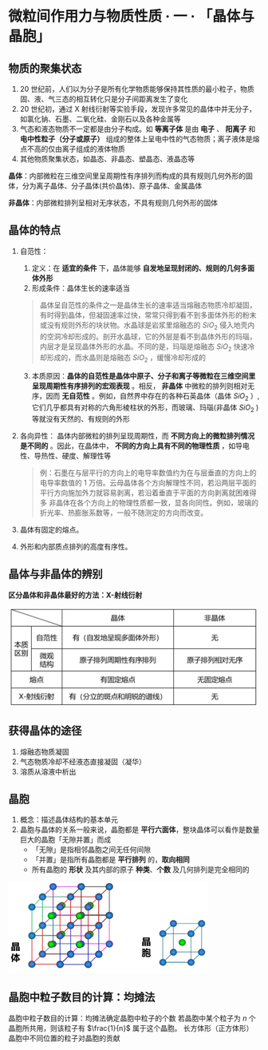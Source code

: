 # 微粒间作用力与物质性质 · 一 · 「晶体与晶胞」

## 物质的聚集状态

1. 20 世纪前，人们以为分子是所有化学物质能够保持其性质的最小粒子，物质固、液、气三态的相互转化只是分子间距离发生了变化
2. 20 世纪初，通过 X 射线衍射等实验手段，发现许多常见的晶体中并无分子，如氯化钠、石墨、二氧化硅、金刚石以及各种金属等
3. 气态和液态物质不一定都是由分子构成。如 **等离子体** 是由 **电子** 、 **阳离子** 和 **电中性粒子（分子或原子）** 组成的整体上呈电中性的气态物质；离子液体是熔点不高的仅由离子组成的液体物质
4. 其他物质聚集状态，如晶态、非晶态、塑晶态、液晶态等

**晶体**：内部微粒在三维空间里呈周期性有序排列而构成的具有规则几何外形的固体，分为离子晶体、分子晶体(共价晶体)、原子晶体、金属晶体

**非晶体**：内部微粒排列呈相对无序状态，不具有规则几何外形的固体

## 晶体的特点

1. 自范性：
   1. 定义：在 **适宜的条件** 下，晶体能够 **自发地呈现封闭的、规则的几何多面体外形**
   2. 形成条件：晶体生长的速率适当
   >
   > 晶体呈自范性的条件之一是晶体生长的速率适当熔融态物质冷却凝固，有时得到晶体，但凝固速率过快，常常只得到看不到多面体外形的粉末或没有规则外形的块状物。水晶球是岩浆里熔融态的 $SiO_2$ 侵入地壳内的空洞冷却形成的。剖开水晶球，它的外层是看不到晶体外形的玛瑙，内层才是呈现晶体外形的水晶。不同的是，玛瑙是熔融态 $SiO_2$ 快速冷却形成的，而水晶则是熔融态 $SiO_2$ ，缓慢冷却形成的
   >

   3. 本质原因：**晶体的自范性是晶体中原子、分子和离子等微粒在三维空间里呈现周期性有序排列的宏观表现** 。相反， **非晶体** 中微粒的排列则相对无序，因而 **无自范性** 。例如，自然界中存在的各种石英晶体（晶体 $SiO_2$ ）, 它们几乎都具有对称的六角形棱柱状的外形，而玻璃、玛瑙(非晶体 $SiO_2$ )等就没有天然的、有规则的外形
2. 各向异性：
   晶体内部微粒的排列呈现周期性，而 **不同方向上的微粒排列情况是不同的** 。因此，在晶体中， **不同的方向上具有不同的物理性质** ，如导电性、导热性、硬度、解理性等
    >
    > 例：石墨在与层平行的方向上的电导率数值约为在与层垂直的方向上的电导率数值的 1 万倍。云母晶体各个方向解理性不同，若沿两层平面的平行方向施加外力就容易剥离，若沿着垂直于平面的方向剥离就困难得多
    > 非晶体在各个方向上的物理性质都一致，显各向同性。例如，玻璃的折光率、热膨胀系数等，一般不随测定的方向而改变。
    >

3. 晶体有固定的熔点。
4. 外形和内部质点排列的高度有序性。

## 晶体与非晶体的辨别

**区分晶体和非晶体最好的方法：X-射线衍射**

<img title="" src="/02 微粒间作用力与物质性质/images/1.1.png"  width="500">

## 获得晶体的途径

1. 熔融态物质凝固
2. 气态物质冷却不经液态直接凝固（凝华）
3. 溶质从溶液中析出

## 晶胞

1. 概念：描述晶体结构的基本单元
2. 晶胞与晶体的关系一般来说，晶胞都是 **平行六面体**，整块晶体可以看作是数量巨大的晶胞「无隙并置」而成
   - 「无隙」是指相邻晶胞之间无任何间隙
   - 「并置」是指所有晶胞都是 **平行排列** 的，**取向相同**
   - 所有晶胞的 **形状** 及其内部的原子 **种类**、**个数** 及几何排列是完全相同的

<img title="" src="/02 微粒间作用力与物质性质/images/1.2.png"  width="400">

## 晶胞中粒子数目的计算：均摊法

晶胞中粒子数目的计算：均摊法确定晶胞中粒子的个数
若晶胞中某个粒子为 $n$ 个晶胞所共用，则该粒子有 $\frac{1}{n}$ 属于这个晶胞。
长方体形（正方体形）晶胞中不同位置的粒子对晶胞的贡献